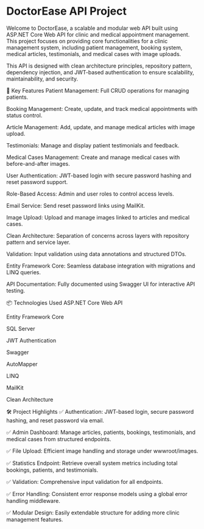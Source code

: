 # DoctorEase API Project

Welcome to DoctorEase, a scalable and modular web API built using ASP.NET Core Web API for clinic and medical appointment management. This project focuses on providing core functionalities for a clinic management system, including patient management, booking system, medical articles, testimonials, and medical cases with image uploads.

This API is designed with clean architecture principles, repository pattern, dependency injection, and JWT-based authentication to ensure scalability, maintainability, and security.

🚀 Key Features
Patient Management: Full CRUD operations for managing patients.

Booking Management: Create, update, and track medical appointments with status control.

Article Management: Add, update, and manage medical articles with image upload.

Testimonials: Manage and display patient testimonials and feedback.

Medical Cases Management: Create and manage medical cases with before-and-after images.

User Authentication: JWT-based login with secure password hashing and reset password support.

Role-Based Access: Admin and user roles to control access levels.

Email Service: Send reset password links using MailKit.

Image Upload: Upload and manage images linked to articles and medical cases.

Clean Architecture: Separation of concerns across layers with repository pattern and service layer.

Validation: Input validation using data annotations and structured DTOs.

Entity Framework Core: Seamless database integration with migrations and LINQ queries.

API Documentation: Fully documented using Swagger UI for interactive API testing.

📦 Technologies Used
ASP.NET Core Web API

Entity Framework Core

SQL Server

JWT Authentication

Swagger

AutoMapper

LINQ

MailKit

Clean Architecture

🛠️ Project Highlights
✅ Authentication: JWT-based login, secure password hashing, and reset password via email.

✅ Admin Dashboard: Manage articles, patients, bookings, testimonials, and medical cases from structured endpoints.

✅ File Upload: Efficient image handling and storage under wwwroot/images.

✅ Statistics Endpoint: Retrieve overall system metrics including total bookings, patients, and testimonials.

✅ Validation: Comprehensive input validation for all endpoints.

✅ Error Handling: Consistent error response models using a global error handling middleware.

✅ Modular Design: Easily extendable structure for adding more clinic management features.

